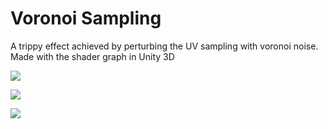# Voronoi Sampling
A trippy effect achieved by perturbing the UV sampling with voronoi noise. Made with the shader graph in Unity 3D

![](trippy_blocks.gif)

![](spacey.gif)

![](juno.gif)
